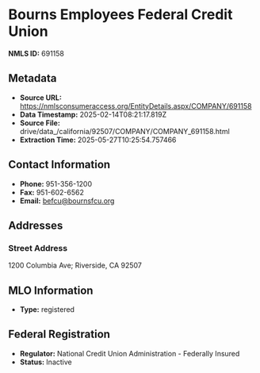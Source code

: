 # Bourns Employees Federal Credit Union

**NMLS ID:** 691158

## Metadata
- **Source URL:** https://nmlsconsumeraccess.org/EntityDetails.aspx/COMPANY/691158
- **Data Timestamp:** 2025-02-14T08:21:17.819Z
- **Source File:** drive/data_/california/92507/COMPANY/COMPANY_691158.html
- **Extraction Time:** 2025-05-27T10:25:54.757466

## Contact Information
- **Phone:** 951-356-1200
- **Fax:** 951-602-6562
- **Email:** befcu@bournsfcu.org

## Addresses
### Street Address
1200 Columbia Ave; Riverside, CA 92507

## MLO Information
- **Type:** registered

## Federal Registration
- **Regulator:** National Credit Union Administration - Federally Insured
- **Status:** Inactive
